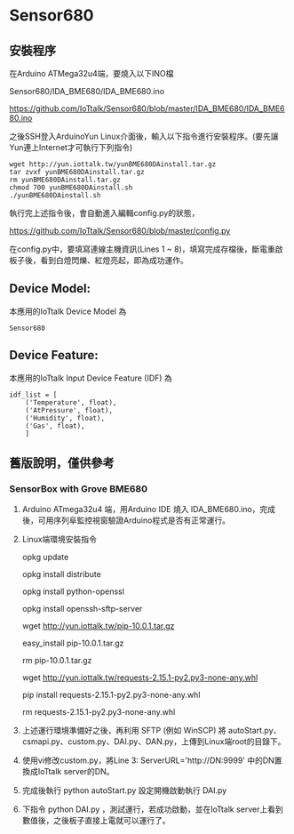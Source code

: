 # Sensor680

## 安裝程序
在Arduino ATMega32u4端，要燒入以下INO檔

Sensor680/IDA_BME680/IDA_BME680.ino

https://github.com/IoTtalk/Sensor680/blob/master/IDA_BME680/IDA_BME680.ino


之後SSH登入ArduinoYun Linux介面後，輸入以下指令進行安裝程序。(要先讓Yun連上Internet才可執行下列指令)
```
wget http://yun.iottalk.tw/yunBME680DAinstall.tar.gz
tar zvxf yunBME680DAinstall.tar.gz
rm yunBME680DAinstall.tar.gz
chmod 700 yunBME680DAinstall.sh
./yunBME680DAinstall.sh
```

執行完上述指令後，會自動進入編輯config.py的狀態，

https://github.com/IoTtalk/Sensor680/blob/master/config.py

在config.py中，要填寫連線主機資訊(Lines 1 ~ 8)，填寫完成存檔後，斷電重啟板子後，看到白燈閃爍、紅燈亮起，即為成功運作。


## Device Model: 
本應用的IoTtalk Device Model 為
```
Sensor680
```

## Device Feature:
本應用的IoTtalk Input Device Feature (IDF) 為
```
idf_list = [
    ('Temperature', float),
    ('AtPressure', float),
    ('Humidity', float),
    ('Gas', float),
    ]

```





## 舊版說明，僅供參考
### SensorBox with Grove BME680

1. Arduino ATmega32u4 端，用Arduino IDE 燒入 IDA_BME680.ino，完成後，可用序列阜監控視窗驗證Arduino程式是否有正常運行。

2. Linux端環境安裝指令

    opkg update

    opkg install distribute

    opkg install python-openssl

    opkg install openssh-sftp-server

    wget http://yun.iottalk.tw/pip-10.0.1.tar.gz

    easy_install pip-10.0.1.tar.gz

    rm pip-10.0.1.tar.gz

    wget http://yun.iottalk.tw/requests-2.15.1-py2.py3-none-any.whl

    pip install requests-2.15.1-py2.py3-none-any.whl

    rm requests-2.15.1-py2.py3-none-any.whl


3. 上述運行環境準備好之後，再利用 SFTP (例如 WinSCP) 將 autoStart.py、csmapi.py、custom.py、DAI.py、DAN.py，上傳到Linux端root的目錄下。

4. 使用vi修改custom.py，將Line 3: ServerURL='http://DN:9999' 中的DN置換成IoTtalk server的DN。

5. 完成後執行 python autoStart.py 設定開機啟動執行 DAI.py

6. 下指令 python DAI.py ，測試運行，若成功啟動，並在IoTtalk server上看到數值後，之後板子直接上電就可以運行了。




